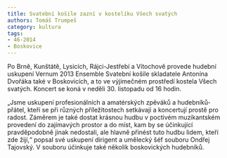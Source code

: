 ```yaml
---
title: Svatební košile zazní v kostelíku Všech svatých
authors: Tomáš Trumpeš
category: kultura
tags: 
- 46-2014
- Boskovice
---
```

Po Brně, Kunštátě, Lysicích, Rájci-Jestřebí a Vítochově provede hudební uskupení Vernum 2013 Ensemble Svatební košile skladatele Antonína Dvořáka také v Boskovicích, a to ve výjimečném prostředí kostela Všech svatých. Koncert se koná v neděli 30. listopadu od 16 hodin.

„Jsme uskupení profesionálních a amatérských zpěváků a hudebníků-přátel, kteří se při různých příležitostech setkávají a koncertují prostě pro radost. Záměrem je také dostat krásnou hudbu v poctivém muzikantském provedení do zajímavých prostor a do míst, kam by se účinkující pravděpodobně jinak nedostali, ale hlavně přinést tuto hudbu lidem, kteří zde žijí,“ popsal své uskupení dirigent a umělecký šéf souboru Ondřej Tajovský. V souboru účinkuje také několik boskovických hudebníků. 


